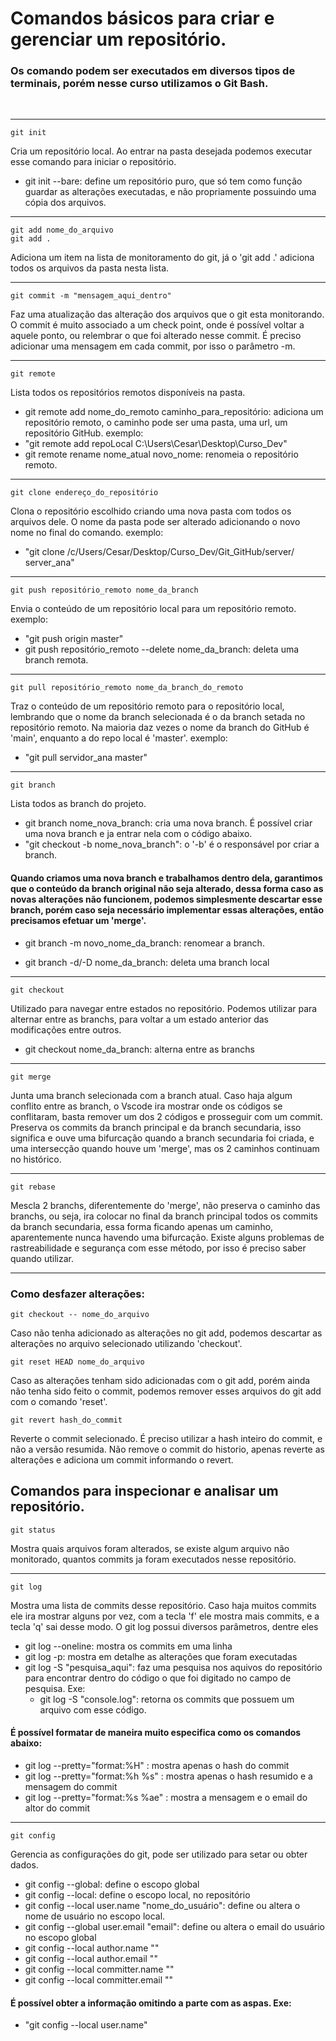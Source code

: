 # Comandos básicos para criar e gerenciar um repositório.

### Os comando podem ser executados em diversos tipos de terminais, porém nesse curso utilizamos o Git Bash.
&nbsp;

---
```
git init
```
Cria um repositório local. Ao entrar na pasta desejada podemos executar esse comando para iniciar o repositório. 
  - git init --bare: define um repositório puro, que só tem como função guardar as alterações executadas, e não propriamente possuindo uma cópia dos arquivos.

---
```
git add nome_do_arquivo
git add .
```
Adiciona um item na lista de monitoramento do git, já o 'git add .' adiciona todos os arquivos da pasta nesta lista.

---
```
git commit -m "mensagem_aqui_dentro"
```
Faz uma atualização das alteração dos arquivos que o git esta monitorando. O commit é muito associado a um check point, onde é possível voltar a aquele ponto, ou relembrar o que foi alterado nesse commit. É preciso adicionar uma mensagem em cada commit, por isso o parâmetro -m.

---
```
git remote
```
Lista todos os repositórios remotos disponíveis na pasta. 
  - git remote add nome_do_remoto caminho_para_repositório: adiciona um repositório remoto, o caminho pode ser uma pasta, uma url, um repositório GitHub. exemplo: 
  - "git remote add repoLocal C:\Users\Cesar\Desktop\Curso_Dev"
  - git remote rename nome_atual novo_nome: renomeia o repositório remoto.

---
```
git clone endereço_do_repositório
```
Clona o repositório escolhido criando uma nova pasta com todos os arquivos dele. O nome da pasta pode ser alterado adicionando o novo nome no final do comando. exemplo:
  - "git clone /c/Users/Cesar/Desktop/Curso_Dev/Git_GitHub/server/ server_ana"

---
```
git push repositório_remoto nome_da_branch
```
Envia o conteúdo de um repositório local para um repositório remoto. exemplo: 
  - "git push origin master"
  - git push repositório_remoto --delete nome_da_branch: deleta uma branch remota.

---
```
git pull repositório_remoto nome_da_branch_do_remoto
```
Traz o conteúdo de um repositório remoto para o repositório local, lembrando que o nome da branch selecionada é o da branch setada no repositório remoto. Na maioria daz vezes o nome da branch do GitHub é 'main', enquanto a do repo local é 'master'. exemplo: 
  - "git pull servidor_ana master"

---
```
git branch
```
Lista todos as branch do projeto. 
  - git branch nome_nova_branch: cria uma nova branch. É possível criar uma nova branch e ja entrar nela com o código abaixo. 
  - "git checkout -b nome_nova_branch": o '-b' é o responsável por criar a branch.

#### Quando criamos uma nova branch e trabalhamos dentro dela, garantimos que o conteúdo da branch original não seja alterado, dessa forma caso as novas alterações não funcionem, podemos simplesmente descartar esse branch, porém caso seja necessário implementar essas alterações, então precisamos efetuar um 'merge'.

  - git branch -m novo_nome_da_branch: renomear a branch.

  - git branch -d/-D nome_da_branch: deleta uma branch local

---
```
git checkout
```
Utilizado para navegar entre estados no repositório. Podemos utilizar para alternar entre as branchs, para voltar a um estado anterior das modificações entre outros.
  - git checkout nome_da_branch: alterna entre as branchs

---
```
git merge
```
Junta uma branch selecionada com a branch atual. Caso haja algum conflito entre as branch, o Vscode ira mostrar onde os códigos se conflitaram, basta remover um dos 2 códigos e prosseguir com um commit. Preserva os commits da branch principal e da branch secundaria, isso significa e ouve uma bifurcação quando a branch secundaria foi criada, e uma intersecção quando houve um 'merge', mas os 2 caminhos continuam no histórico.

---
```
git rebase
```
Mescla 2 branchs, diferentemente do 'merge', não preserva o caminho das branchs, ou seja, ira colocar no final da branch principal todos os commits da branch secundaria, essa forma ficando apenas um caminho, aparentemente nunca havendo uma bifurcação. Existe alguns problemas de rastreabilidade e segurança com esse método, por isso é preciso saber quando utilizar.

---
### Como desfazer alterações:
```
git checkout -- nome_do_arquivo
```
Caso não tenha adicionado as alterações no git add, podemos descartar as alterações no arquivo selecionado utilizando  'checkout'.
```
git reset HEAD nome_do_arquivo
```
Caso as alterações tenham sido adicionadas com o git add, porém ainda não tenha sido feito o commit, podemos remover esses arquivos do git add com o comando 'reset'.
```
git revert hash_do_commit
```
Reverte o commit selecionado. É preciso utilizar a hash inteiro do commit, e não a versão resumida. Não remove o commit do historio, apenas reverte as alterações e adiciona um commit informando o revert.

## Comandos para inspecionar e analisar um repositório.

```
git status
```
Mostra quais arquivos foram alterados, se existe algum arquivo não monitorado, quantos commits ja foram executados nesse repositório.

---
```
git log
```
Mostra uma lista de commits desse repositório. Caso haja muitos commits ele ira mostrar alguns por vez, com a tecla 'f' ele mostra mais commits, e a tecla 'q' sai desse modo. O git log possui diversos parâmetros, dentre eles 
  - git log --oneline: mostra os commits em uma linha
  - git log -p: mostra em detalhe as alterações que foram executadas 
  - git log -S "pesquisa_aqui": faz uma pesquisa nos aquivos do repositório para encontrar dentro do código o que foi digitado no campo de pesquisa. Exe: 
    - git log -S "console.log": retorna os commits que possuem um arquivo com esse código. 
#### É possível formatar de maneira muito especifica como os comandos abaixo: 
  - git log --pretty="format:%H" : mostra apenas o hash do commit 
  - git log --pretty="format:%h %s" : mostra apenas o hash resumido e a mensagem do commit 
  - git log --pretty="format:%s %ae" : mostra a mensagem e o email do altor do commit

---
```
git config
```
Gerencia as configurações do git, pode ser utilizado para setar ou obter dados.
  - git config --global: define o escopo global 
  - git config --local: define o escopo local, no repositório
  - git config --local user.name "nome_do_usuário": define ou altera o nome de usuário no escopo local.
  - git config --global user.email "email": define ou altera o email do usuário no escopo global 
  - git config --local author.name "" 
  - git config --local author.email "" 
  - git config --local committer.name "" 
  - git config --local committer.email "" 
#### É possível obter a informação omitindo a parte com as aspas. Exe:
  - "git config --local user.name"
